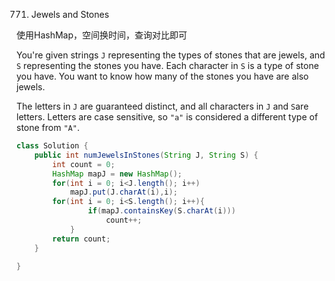 771. Jewels and Stones

使用HashMap，空间换时间，查询对比即可

You're given strings `J` representing the types of stones that are jewels, and `S` representing the stones you have.  Each character in `S` is a type of stone you have.  You want to know how many of the stones you have are also jewels.

The letters in `J` are guaranteed distinct, and all characters in `J` and `S`are letters. Letters are case sensitive, so `"a"` is considered a different type of stone from `"A"`.

```java
class Solution {
    public int numJewelsInStones(String J, String S) {
        int count = 0;
        HashMap mapJ = new HashMap();
        for(int i = 0; i<J.length(); i++) 
            mapJ.put(J.charAt(i),i);
        for(int i = 0; i<S.length(); i++){ 
                if(mapJ.containsKey(S.charAt(i)))
                    count++;
            }
        return count;
    }
        
}
```

